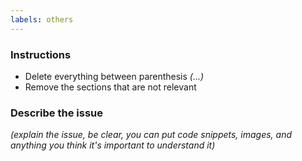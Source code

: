 ```yaml
---
labels: others
---
```


### Instructions
- Delete everything between parenthesis _(...)_
- Remove the sections that are not relevant

### Describe the issue
_(explain the issue, be clear, you can put code snippets, images, and anything you think it's important to understand it)_
